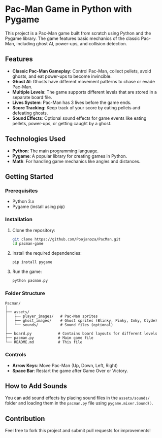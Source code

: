 
# Pac-Man Game in Python with Pygame

This project is a Pac-Man game built from scratch using Python and the Pygame library. The game features basic mechanics of the classic Pac-Man, including ghost AI, power-ups, and collision detection.

## Features
- **Classic Pac-Man Gameplay**: Control Pac-Man, collect pellets, avoid ghosts, and eat power-ups to become invincible.
- **Ghost AI**: Ghosts have different movement patterns to chase or evade Pac-Man.
- **Multiple Levels**: The game supports different levels that are stored in a separate board file.
- **Lives System**: Pac-Man has 3 lives before the game ends.
- **Score Tracking**: Keep track of your score by eating pellets and defeating ghosts.
- **Sound Effects**: Optional sound effects for game events like eating pellets, power-ups, or getting caught by a ghost.

## Technologies Used
- **Python**: The main programming language.
- **Pygame**: A popular library for creating games in Python.
- **Math**: For handling game mechanics like angles and distances.

## Getting Started

### Prerequisites
- Python 3.x
- Pygame (install using pip)

### Installation

1. Clone the repository:
   ```bash
   git clone https://github.com/Poojanoza/PacMan.git
   cd pacman-game
   ```

2. Install the required dependencies:
   ```bash
   pip install pygame
   ```

3. Run the game:
   ```bash
   python pacman.py
   ```

### Folder Structure
```
Pacman/
│
├── assets/
│   ├── player_images/   # Pac-Man sprites
│   ├── ghost_images/    # Ghost sprites (Blinky, Pinky, Inky, Clyde)
│   └── sounds/          # Sound files (optional)
│
├── board.py            # Contains board layouts for different levels
├── pacman.py           # Main game file
└── README.md           # This file
```

### Controls
- **Arrow Keys**: Move Pac-Man (Up, Down, Left, Right)
- **Space Bar**: Restart the game after Game Over or Victory.

## How to Add Sounds
You can add sound effects by placing sound files in the `assets/sounds/` folder and loading them in the `pacman.py` file using `pygame.mixer.Sound()`.

## Contribution
Feel free to fork this project and submit pull requests for improvements!

